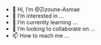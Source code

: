 - 👋 Hi, I’m @Zizoune-Asmae
- 👀 I’m interested in ...
- 🌱 I’m currently learning ...
- 💞️ I’m looking to collaborate on ...
- 📫 How to reach me ...

<!---
Zizoune-Asmae/Zizoune-Asmae is a ✨ special ✨ repository because its `README.md` (this file) appears on your GitHub profile.
You can click the Preview link to take a look at your changes.
--->

